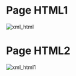 # Page HTML1
![xml_html](https://user-images.githubusercontent.com/104082651/227251973-dd9325d0-9a77-4444-9c86-c2e526701b8f.png)

# Page HTML2
![xml_html1](https://user-images.githubusercontent.com/104082651/227252960-8899b6c8-a6a5-469b-944c-77188bd97a2e.png)

